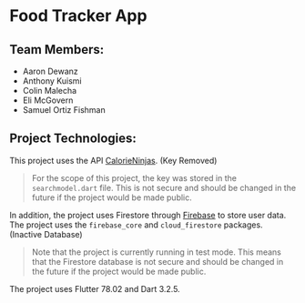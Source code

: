# Food Tracker App
## Team Members:
- Aaron Dewanz
- Anthony Kuismi
- Colin Malecha
- Eli McGovern
- Samuel Ortiz Fishman

## Project Technologies:
This project uses the API [CalorieNinjas](https://calorieninjas.com/). (Key Removed)
> For the scope of this project, the key was stored in the `searchmodel.dart` file. This is not secure and should be changed in the future if the project would be made public.

In addition, the project uses Firestore through [Firebase](https://firebase.google.com/) to store user data. The project uses the `firebase_core` and `cloud_firestore` packages. (Inactive Database)
> Note that the project is currently running in test mode. This means that the Firestore database is not secure and should be changed in the future if the project would be made public.

The project uses Flutter 78.02 and Dart 3.2.5.
